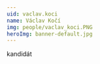 ```yaml
---
uid: vaclav.koci
name: Václav Kočí
img: people/vaclav_koci.PNG
heroImg: banner-default.jpg
---
```


kandidát
